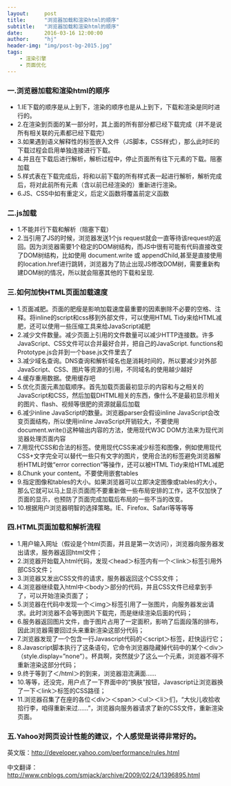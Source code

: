 ```yaml
---
layout:     post
title:      "浏览器加载和渲染html的顺序"
subtitle:   "浏览器加载和渲染html的顺序"
date:       2016-03-16 12:00:00
author:     "hj"
header-img: "img/post-bg-2015.jpg"
tags:
    - 渲染引擎
    - 页面优化
---
```


### 一.浏览器加载和渲染html的顺序
* 1.IE下载的顺序是从上到下，渲染的顺序也是从上到下，下载和渲染是同时进行的。
* 2.在渲染到页面的某一部分时，其上面的所有部分都已经下载完成（并不是说所有相关联的元素都已经下载完）
* 3.如果遇到语义解释性的标签嵌入文件（JS脚本，CSS样式），那么此时IE的下载过程会启用单独连接进行下载。
* 4.并且在下载后进行解析，解析过程中，停止页面所有往下元素的下载。阻塞加载
* 5.样式表在下载完成后，将和以前下载的所有样式表一起进行解析，解析完成后，将对此前所有元素（含以前已经渲染的）重新进行渲染。
* 6.JS、CSS中如有重定义，后定义函数将覆盖前定义函数

### 二.js加载
* 1.不能并行下载和解析（阻塞下载）
* 2.当引用了JS的时候，浏览器发送1个js request就会一直等待该request的返回。因为浏览器需要1个稳定的DOM树结构，而JS中很有可能有代码直接改变了DOM树结构，比如使用 document.write 或 appendChild,甚至是直接使用的location.href进行跳转，浏览器为了防止出现JS修改DOM树，需要重新构建DOM树的情况，所以就会阻塞其他的下载和呈现.

### 三.如何加快HTML页面加载速度
* 1.页面减肥。页面的肥瘦是影响加载速度最重要的因素删除不必要的空格、注释。将inline的script和css移到外部文件，可以使用HTML Tidy来给HTML减肥，还可以使用一些压缩工具来给JavaScript减肥
* 2.减少文件数量。减少页面上引用的文件数量可以减少HTTP连接数。许多JavaScript、CSS文件可以合并最好合并，把自己的JavaScript. functions和Prototype.js合并到一个base.js文件里去了
* 3.减少域名查询。DNS查询和解析域名也是消耗时间的，所以要减少对外部JavaScript、CSS、图片等资源的引用，不同域名的使用越少越好
* 4.缓存重用数据。使用缓存吧
* 5.优化页面元素加载顺序。首先加载页面最初显示的内容和与之相关的JavaScript和CSS，然后加载DHTML相关的东西，像什么不是最初显示相关的图片、flash、视频等很肥的资源就最后加载
* 6.减少inline JavaScript的数量。浏览器parser会假设inline JavaScript会改变页面结构，所以使用inline JavaScript开销较大，不要使用document.write()这种输出内容的方法，使用现代W3C DOM方法来为现代浏览器处理页面内容
* 7.用现代CSS和合法的标签。使用现代CSS来减少标签和图像，例如使用现代CSS+文字完全可以替代一些只有文字的图片，使用合法的标签避免浏览器解析HTML时做“error correction”等操作，还可以被HTML Tidy来给HTML减肥
* 8.Chunk your content。不要使用嵌套tables
* 9.指定图像和tables的大小。如果浏览器可以立即决定图像或tables的大小，那么它就可以马上显示页面而不要重新做一些布局安排的工作，这不仅加快了页面的显示，也预防了页面完成加载后布局的一些不当的改变。
* 10.根据用户浏览器明智的选择策略。IE、Firefox、Safari等等等等

### 四.HTML页面加载和解析流程
* 1.用户输入网址（假设是个html页面，并且是第一次访问），浏览器向服务器发出请求，服务器返回html文件；
* 2.浏览器开始载入html代码，发现＜head＞标签内有一个＜link＞标签引用外部CSS文件；
* 3.浏览器又发出CSS文件的请求，服务器返回这个CSS文件；
* 4.浏览器继续载入html中＜body＞部分的代码，并且CSS文件已经拿到手了，可以开始渲染页面了；
* 5.浏览器在代码中发现一个＜img＞标签引用了一张图片，向服务器发出请求。此时浏览器不会等到图片下载完，而是继续渲染后面的代码；
* 6.服务器返回图片文件，由于图片占用了一定面积，影响了后面段落的排布，因此浏览器需要回过头来重新渲染这部分代码；
* 7.浏览器发现了一个包含一行Javascript代码的＜script＞标签，赶快运行它；
* 8.Javascript脚本执行了这条语句，它命令浏览器隐藏掉代码中的某个＜div＞ （style.display=”none”）。杯具啊，突然就少了这么一个元素，浏览器不得不重新渲染这部分代码；
* 9.终于等到了＜/html＞的到来，浏览器泪流满面……
* 10.等等，还没完，用户点了一下界面中的“换肤”按钮，Javascript让浏览器换了一下＜link＞标签的CSS路径；
* 11.浏览器召集了在座的各位＜div＞＜span＞＜ul＞＜li＞们，“大伙儿收拾收拾行李，咱得重新来过……”，浏览器向服务器请求了新的CSS文件，重新渲染页面。

### 五.Yahoo对网页设计性能的建议，个人感觉是说得非常好的。
英文版：http://developer.yahoo.com/performance/rules.html

中文翻译：http://www.cnblogs.com/smjack/archive/2009/02/24/1396895.html